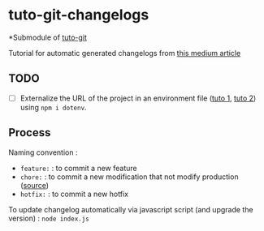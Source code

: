 # tuto-git-changelogs

*Submodule of [tuto-git](https://github.com/Mushu-Tutorials/tuto-git "tuto-git")

Tutorial for automatic generated changelogs from [this medium article](https://medium.com/better-programming/create-your-own-changelog-generator-with-git-aefda291ea93)

## TODO

- [ ] Externalize the URL of the project in an environment file ([tuto 1](https://dev.to/deammer/loading-environment-variables-in-js-apps-1p7p), [tuto 2](https://medium.com/the-node-js-collection/making-your-node-js-work-everywhere-with-environment-variables-2da8cdf6e786)) using `npm i dotenv`.

## Process

Naming convention :

- `feature:` : to commit a new feature
- `chore:` : to commit a new modification that not modify production ([source](https://stackoverflow.com/a/26944812/7998119 "Chore definition"))
- `hotfix:` : to commit a new hotfix

To update changelog automatically via javascript script (and upgrade the version) : `node index.js`